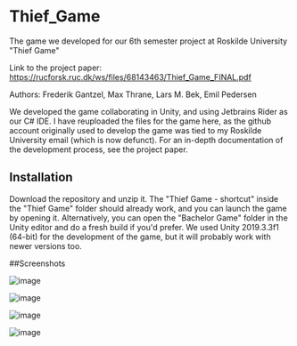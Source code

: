 # Thief_Game
The game we developed for our 6th semester project at Roskilde University "Thief Game"

Link to the project paper: https://rucforsk.ruc.dk/ws/files/68143463/Thief_Game_FINAL.pdf

Authors: Frederik Gantzel, Max Thrane, Lars M. Bek, Emil Pedersen

We developed the game collaborating in Unity, and using Jetbrains Rider as our C# IDE. I have reuploaded the files for the game here, as the github account originally used to develop the game was tied to my Roskilde University email (which is now defunct). For an in-depth documentation of the development process, see the project paper.

## Installation
Download the repository and unzip it. The "Thief Game - shortcut" inside the "Thief Game" folder should already work, and you can launch the game by opening it. Alternatively, you can open the "Bachelor Game" folder in the Unity editor and do a fresh build if you'd prefer. We used Unity 2019.3.3f1 (64-bit) for the development of the game, but it will probably work with newer versions too.

##Screenshots

![image](https://user-images.githubusercontent.com/91853323/215686273-a659fecb-c02f-4804-94b5-5fe7062d748d.png)

![image](https://user-images.githubusercontent.com/91853323/215686373-f0345547-1944-44c8-8cfc-091802e20ac7.png)

![image](https://user-images.githubusercontent.com/91853323/215686532-a561fbf1-3c02-4286-834f-e9acc5248df0.png)

![image](https://user-images.githubusercontent.com/91853323/215686765-84ed2af6-6635-4303-a785-06837847c4bd.png)
